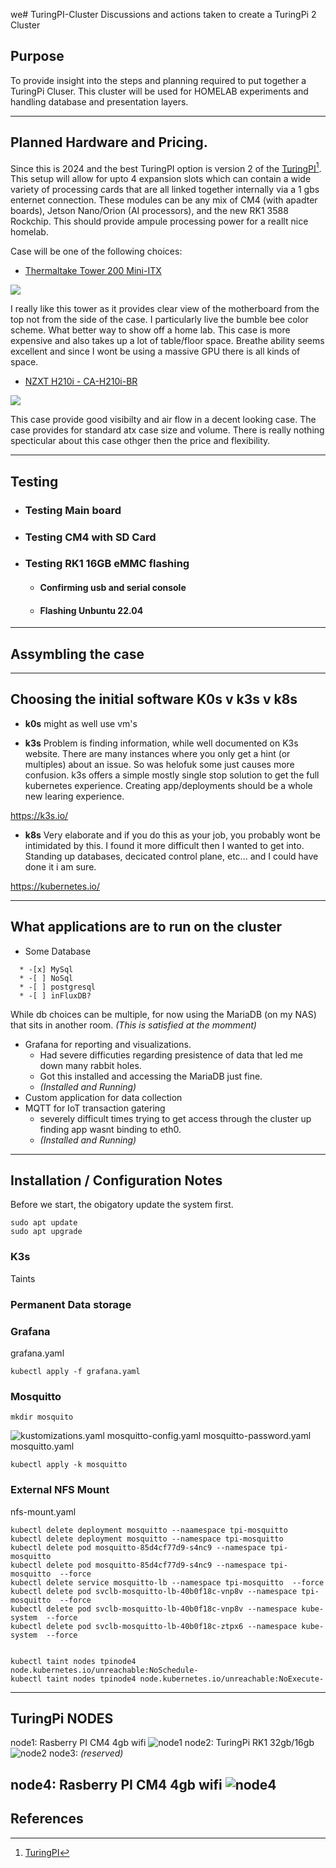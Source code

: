 we# TuringPI-Cluster
Discussions and actions taken to create a TuringPi 2 Cluster

## Purpose

To provide insight into the steps and planning required to put together a TuringPi Cluser.  This cluster will be used for HOMELAB experiments and handling database and presentation layers.

----

## Planned Hardware and Pricing.

Since this is 2024 and the best TuringPI option is version 2 of the [TuringPI](https://docs.turingpi.com/docs/turing-pi2-intro)[^1].  This setup will allow for upto 4 expansion slots which can contain a wide variety of processing cards that are all linked together internally via a 1 gbs enternet connection.  These modules can be any mix of CM4 (with apadter boards), Jetson Nano/Orion (AI processors), and the new RK1 3588 Rockchip. This should provide ampule processing power for a reallt nice homelab.

Case will be one of the following choices:
*  [Thermaltake Tower 200 Mini-ITX](https://www.amazon.com/dp/B0CQ32LMQF/?coliid=I3ENRBT38RE58T&colid=BTFFRD46RDAH&psc=1&ref_=list_c_wl_lv_ov_lig_dp_it)

 ![](img/ThermaltakeTower200-50.jpg)

 I really like this tower as it provides clear view of the motherboard from the top not from the side of the case.  I particularly live the bumble bee color scheme.  What better way to show off a home lab.  This case is more expensive and also takes up a lot of table/floor space.  Breathe ability seems excellent and since I wont be using a massive GPU there is all kinds of space.

*  [NZXT H210i - CA-H210i-BR](https://www.amazon.com/gp/product/B07T7L74D5/ref=ox_sc_saved_title_6?smid=&psc=1)

 ![](img/NZXT-H210-50i.jpg)

This case provide good visibilty and air flow in a decent looking case.  The case provides for standard atx case size and volume.  There is really nothing specticular about this case othger then the price and flexibility.

----

## Testing

* ### Testing Main board

* ### Testing CM4 with SD Card

* ### Testing RK1 16GB eMMC flashing
  * #### Confirming usb and serial console
  * #### Flashing Unbuntu 22.04

----

## Assymbling the case



----

## Choosing the initial software K0s v k3s v k8s

* **k0s**
might as well use vm's

* **k3s**
Problem is finding information, while well documented on K3s website.  There are many instances where you only get a hint (or multiples) about an issue.  So was helofuk some just causes more confusion.
k3s offers a simple mostly single stop solution to get the full kubernetes experience.  Creating app/deployments should be a whole new learing experience.

https://k3s.io/

* **k8s**
Very elaborate and if you do this as your job, you probably wont be intimidated by this.  I found it more difficult then I wanted to get into.  Standing up databases, decicated control plane, etc... and I could have done it i am sure.

https://kubernetes.io/

----

## What applications are to run on the cluster

* Some Database
~~~
  * -[x] MySql
  * -[ ] NoSql
  * -[ ] postgresql
  * -[ ] inFluxDB?
~~~
  While db choices can be multiple, for now using the MariaDB (on my NAS) that sits in another room.
    *(This is satisfied at the momment)*
* Grafana for reporting and visualizations. 
    * Had severe difficuties regarding presistence of data that led me down many rabbit holes.
    * Got this installed and accessing the MariaDB just fine. 
    * *(Installed and Running)*
* Custom application for data collection
* MQTT for IoT transaction gatering
    * severely difficult times trying to get access through the cluster up finding app wasnt binding to eth0.
    * *(Installed and Running)* 

----

## Installation / Configuration Notes 


Before we start, the obigatory update the system first.
~~~
sudo apt update
sudo apt upgrade
~~~

### K3s


Taints

### Permanent Data storage


### Grafana

grafana.yaml

~~~
kubectl apply -f grafana.yaml
~~~

### Mosquitto

~~~
mkdir mosquito
~~~


![kustomizations.yaml](k3s/mosquitto/kustomizations.yaml)
mosquitto-config.yaml
mosquitto-password.yaml
mosquitto.yaml

~~~
kubectl apply -k mosquitto
~~~


### External NFS Mount


nfs-mount.yaml


~~~
kubectl delete deployment mosquitto --naamespace tpi-mosquitto 
kubectl delete deployment mosquitto --namespace tpi-mosquitto 
kubectl delete pod mosquitto-85d4cf77d9-s4nc9 --namespace tpi-mosquitto 
kubectl delete pod mosquitto-85d4cf77d9-s4nc9 --namespace tpi-mosquitto  --force
kubectl delete service mosquitto-lb --namespace tpi-mosquitto  --force
kubectl delete pod svclb-mosquitto-lb-40b0f18c-vnp8v --namespace tpi-mosquitto  --force
kubectl delete pod svclb-mosquitto-lb-40b0f18c-vnp8v --namespace kube-system  --force
kubectl delete pod svclb-mosquitto-lb-40b0f18c-ztpx6 --namespace kube-system  --force


kubectl taint nodes tpinode4 node.kubernetes.io/unreachable:NoSchedule-
kubectl taint nodes tpinode4 node.kubernetes.io/unreachable:NoExecute-
~~~



----

## TuringPi NODES
node1: Rasberry PI CM4 4gb wifi
![node1](img/tpinode1.png)
node2: TuringPi RK1 32gb/16gb
![node2](img/tpinode2.png)
node3: *(reserved)*

node4: Rasberry PI CM4 4gb wifi
![node4](img/tpinode4.png)
----

## References

[^1]: [TuringPI](https://docs.turingpi.com/docs/turing-pi2-intro)

